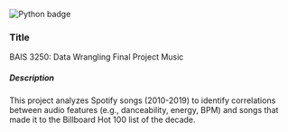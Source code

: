![Python badge](https://img.shields.io/badge/Python-3776AB?style=for-the-badge&logo=python&logoColor=white)

### Title

BAIS 3250: Data Wrangling Final Project Music

##### Description

This project analyzes Spotify songs (2010-2019) to identify correlations between audio features (e.g., danceability, energy, BPM) and songs that made it to the Billboard Hot 100 list of the decade.

